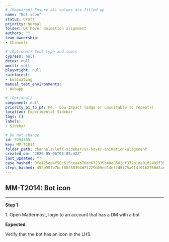 ```yaml
---
# (Required) Ensure all values are filled up
name: "Bot icon"
status: Draft
priority: Normal
folder: UX hover animation alignment
authors: ""
team_ownership: 
- Channels

# (Optional) Test type and tools
cypress: null
detox: null
mmctl: null
playwright: null
rainforest: 
- Evaluating
manual_test_environments: 
- Webapp

# (Optional)
component: null
priority_p1_to_p4: P4 - Low-Impact (Edge or unsuitable to repeat?)
location: Experimental Sidebar
tags: []
labels: 
- Sidebar

# Do not change
id: 5294789
key: MM-T2014
folder_path: channels/left-sidebar/ux-hover-animation-alignment
created_on: "2020-05-06T05:05:42Z"
last_updated: ""
case_hashed: 0fe425ee4f56c615ceaab76ac672335b40e8542cf372b1ae81d2405f396ec37453401d1f1eaf0ec82945a18519fa61ee
steps_hashed: 452b957b7bcf88f58394671229d09ed14e3fd5775a014f0162760d3ae583d866f50b58fbeffc71989bfa2e6bd2aadee8
---
```


## MM-T2014: Bot icon

---

**Step 1**

1\. Open Mattermost, login to an account that has a DM with a bot

**Expected**

Verify that the bot has an icon in the LHS.
